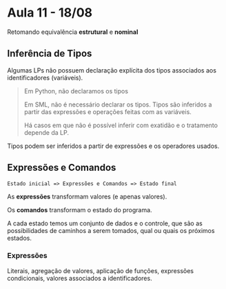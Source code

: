 # Aula 11 - 18/08

Retomando equivalência **estrutural** e **nominal**

## Inferência de Tipos

Algumas LPs não possuem declaração explícita dos tipos associados aos identificadores (variáveis).

> Em Python, não declaramos os tipos
>
> Em SML, não é necessário declarar os tipos. Tipos são inferidos a partir das expressões e operações feitas com as variáveis.
> 
> Há casos em que não é possível inferir com exatidão e o tratamento depende da LP.

Tipos podem ser inferidos a partir de expressões e os operadores usados.

## Expressões e Comandos

```
Estado inicial => Expressões e Comandos => Estado final
```

As **expressões** transformam valores (e apenas valores).

Os **comandos** transformam o estado do programa.

A cada estado temos um conjunto de dados e o controle, que são as possibilidades de caminhos a serem tomados, qual ou quais os próximos estados.

### Expressões

Literais, agregação de valores, aplicação de funções, expressões condicionais, valores associados a identificadores.
